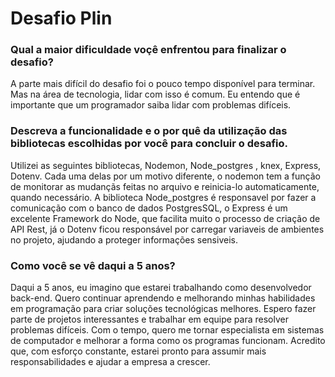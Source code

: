 # Desafio Plin

### Qual a maior dificuldade voçê enfrentou para finalizar o desafio?

A parte mais difícil do desafio foi o pouco tempo disponível para terminar. Mas na área de tecnologia, lidar com isso é comum. Eu entendo que é importante que um programador saiba lidar com problemas difíceis.

### Descreva a funcionalidade e o por quê da utilização das bibliotecas escolhidas por você para concluir o desafio. 
Utilizei as seguintes bibliotecas, Nodemon, Node_postgres , knex, Express, Dotenv. Cada uma delas por um motivo diferente, o nodemon tem a função de monitorar as mudançãs feitas no arquivo e reinicia-lo automaticamente, quando necessário. A biblioteca Node_postgres é responsavel por fazer a comunicação com o banco de dados PostgresSQL, o Express é um excelente Framework do Node, que facilita muito o processo de criação de API Rest, já o Dotenv ficou responsável por carregar variaveis de ambientes no projeto, ajudando a proteger informações sensiveis.

### Como você se vê daqui a 5 anos?

Daqui a 5 anos, eu imagino que estarei trabalhando como desenvolvedor back-end. Quero continuar aprendendo e melhorando minhas habilidades em programação para criar soluções tecnológicas melhores. Espero fazer parte de projetos interessantes e trabalhar em equipe para resolver problemas difíceis. Com o tempo, quero me tornar especialista em sistemas de computador e melhorar a forma como os programas funcionam. Acredito que, com esforço constante, estarei pronto para assumir mais responsabilidades e ajudar a empresa a crescer.
